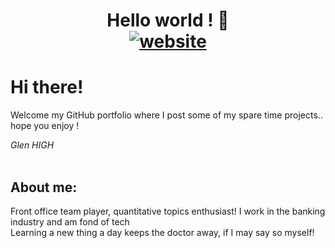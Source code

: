 <h1 align="center">Hello world ! 🤖 
<div align="center">
<a href="https://www.linkedin.com/in/glenhigh/"><img src="https://img.shields.io/badge/LinkedIn-0077B5?style=for-the-badge&logo=linkedin&logoColor=white" alt="website"/></a>
<br>
</div>

# Hi there! 

Welcome my GitHub portfolio where I post some of my spare time projects.. hope you enjoy !

<i>Glen HIGH</i>
<br><br>
## About me:
Front office team player, quantitative topics enthusiast! I work in the banking industry and am fond of tech<br>
Learning a new thing a day keeps the doctor away, if I may say so myself!


<!---
GlenHigh/GlenHigh is a ✨ special ✨ repository because its `README.md` (this file) appears on your GitHub profile.
You can click the Preview link to take a look at your changes.
--->
